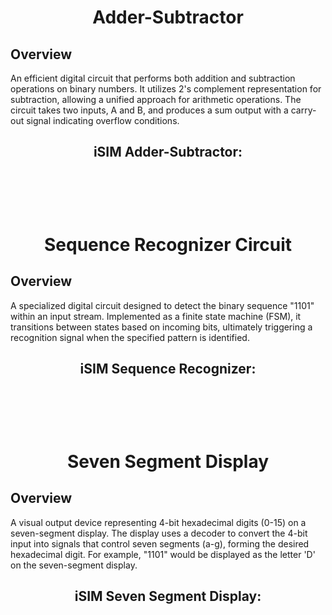 <h1 align = "center">Adder-Subtractor</h1>
<h2>Overview</h2>
<p>An efficient digital circuit that performs both addition and subtraction operations on binary numbers. It utilizes 2's complement representation for subtraction, allowing a unified approach for arithmetic operations. The circuit takes two inputs, A and B, and produces a sum output with a carry-out signal indicating overflow conditions.</p>


<h2 align = "center">  <b>iSIM Adder-Subtractor:</b></h2>
<br>
<p align = "center">
  <img>
</p>

<br>


<h1 align = "center">Sequence Recognizer Circuit</h1>
<h2>Overview</h2>
<p>A specialized digital circuit designed to detect the binary sequence "1101" within an input stream. Implemented as a finite state machine (FSM), it transitions between states based on incoming bits, ultimately triggering a recognition signal when the specified pattern is identified.</p>


<h2 align = "center">  <b>iSIM Sequence Recognizer:</b></h2>
<br>
<p align = "center">
  <img>
</p>

<br>



<h1 align = "center">Seven Segment Display</h1>
<h2>Overview</h2>
<p>A visual output device representing 4-bit hexadecimal digits (0-15) on a seven-segment display. The display uses a decoder to convert the 4-bit input into signals that control seven segments (a-g), forming the desired hexadecimal digit. For example, "1101" would be displayed as the letter 'D' on the seven-segment display.</p>


<h2 align = "center">  <b>iSIM Seven Segment Display:</b></h2>
<br>
<p align = "center">
  <img>
</p>

<br>



